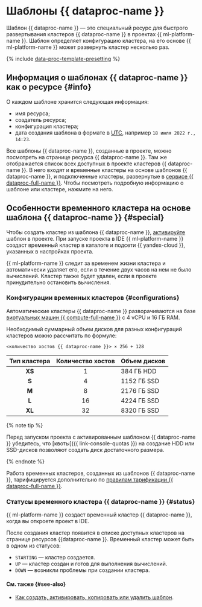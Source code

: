 # Шаблоны {{ dataproc-name }}

Шаблон {{ dataproc-name }} — это специальный ресурс для быстрого развертывания кластеров {{ dataproc-name }} в проектах {{ ml-platform-name }}. Шаблон определяет конфигурацию кластера, на его основе {{ ml-platform-name }} может развернуть кластер несколько раз. 

{% include [data-proc-template-presetting](../../_includes/datasphere/settings-for-dataproc.md) %}

## Информация о шаблонах {{ dataproc-name }} как о ресурсе {#info}

О каждом шаблоне хранится следующая информация:

* имя ресурса;
* создатель ресурса;
* конфигурация кластера;
* дата создания шаблона в формате в [UTC](https://ru.wikipedia.org/wiki/Всемирное_координированное_время), например `18 июля 2022 г., 14:23`.

Все шаблоны {{ dataproc-name }}, созданные в проекте, можно посмотреть на странице ресурса {{ dataproc-name }}. Там же отображается список всех доступных в проекте кластеров {{ dataproc-name }}. В него входят и временные кластеры на основе шаблонов {{ dataproc-name }}, и подключенные кластеры, развернутые в [сервисе {{ dataproc-full-name }}](../../data-proc/). Чтобы посмотреть подробную информацию о шаблоне или кластере, нажмите на него.

## Особенности временного кластера на основе шаблона {{ dataproc-name }} {#special}

Чтобы создать кластер из шаблона {{ dataproc-name }}, [активируйте](../operations/data-proc-template.md#activate) шаблон в проекте. При запуске проекта в IDE {{ ml-platform-name }} создаст временный кластер в каталоге и подсети {{ yandex-cloud }}, указанных в настройках проекта. 

{{ ml-platform-name }} следит за временем жизни кластера и автоматически удаляет его, если в течение двух часов на нем не было вычислений. Кластер также будет удален, если в проекте принудительно остановить вычисления.

### Конфигурации временных кластеров {#configurations}

Автоматические кластеры {{ dataproc-name }} разворачиваются на базе [виртуальных машин {{ compute-full-name }}](../../compute/concepts/vm.md) с 4 vCPU и 16 ГБ RAM.

Необходимый суммарный объем дисков для разных конфигураций кластеров можно рассчитать по формуле:

```
<количество хостов {{ dataproc-name }}> × 256 + 128
```

| Тип кластера | Количество хостов | Объем дисков |
|:------------:|:-----------------:|--------------|
|    **XS**    |         1         | 384 ГБ HDD   |
|    **S**     |         4         | 1152 ГБ SSD  |
|    **M**     |         8         | 2176 ГБ SSD  |
|    **L**     |        16         | 4224 ГБ SSD  |
|    **XL**    |        32         | 8320 ГБ SSD  |

{% note tip %}

Перед запуском проекта с активированным шаблоном {{ dataproc-name }} убедитесь, что [квоты]({{ link-console-quotas }}) на создание HDD или SSD-дисков позволяют создать диск достаточного размера.

{% endnote %}

Работа временных кластеров, созданных из шаблонов {{ dataproc-name }}, тарифицируется дополнительно по [правилам тарификации {{ dataproc-full-name }}](../../data-proc/pricing.md).

### Статусы временного кластера {{ dataproc-name }} {#status}

{{ ml-platform-name }} создаст временный кластер {{ dataproc-name }}, когда вы откроете проект в IDE. 

После создания кластер появится в списке доступных кластеров на странице ресурсов {{dataproc-name }}. Временный кластер может быть в одном из статусов:
* `STARTING` — кластер создается.
* `UP` — кластер создан и готов для выполнения вычислений.
* `DOWN` — возникли проблемы при создании кластера.

#### См. также {#see-also}

* [Как создать, активировать, копировать или удалить шаблон](../operations/data-proc-template.md).
